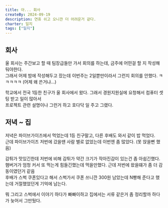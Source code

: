 ```yaml
---
title: 아... 회사
createBy: 2024-09-19
description: 연휴 쉬고 오니깐 더 어려운거 같다.
charter: 일지
tags: ["일지"]
---
```


## 회사

울 회사는 주간보고 할 때 팀장급들만 가서 회의를 하는데, 금주에 어떤걸 할 지 작성해둬야한다.  
그래서 어제 밤에 작성해두고 잤는데 이번주는 2일뿐만이라서 그런지 회의를 안했다. ㅋㅋㅋㅋㅋ (어제 왜 쓴거냐...)

학교에서 전국 1등한 친구가 울 회사에서 왔다. 그래서 경원지원실에 요청해서 컴퓨터 셋팅 받고 일이 많아서  
프로젝트 관련 설명이나 그런거 하고 호다닥 일 주고 그랬다.

## 저녁 ~ 집

저녁은 파이브가이즈에서 먹었는데 1등 친구말고, 다른 후배도 와서 같이 밥 먹었다.  
근데 파이브가이즈 저번에 갔을땐 사람 별로 없었는데 이번엔 좀 많았다. (못 앉을뻔 했음)

감튀가 맛있긴한데 저번에 비해 감튀가 약간 크기가 작아진감이 있는건 좀 아쉽긴했다.  
햄버거가 엄청 커서 또 먹는게 힘들긴했는데 먹을만했다. 근데 저번에 왔을떄가 좀 더 감동이였던거 같음  
후배가 스벅 쿠폰있다고 해서 스벅가서 쿠폰 쓰니깐 300원 남았는데 N빵해 준다고 했는데 거절했었던게 기억에 남는다.

뭐 그리고 스벅에서 이야기 하다가 빠빠이하고 집에서는 서류 같은거 좀 정리할까 하다가 늦어서 그만뒀다.
